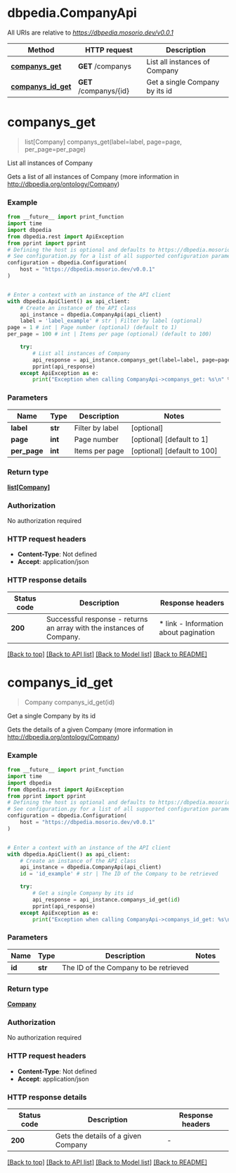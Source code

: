 # dbpedia.CompanyApi

All URIs are relative to *https://dbpedia.mosorio.dev/v0.0.1*

Method | HTTP request | Description
------------- | ------------- | -------------
[**companys_get**](CompanyApi.md#companys_get) | **GET** /companys | List all instances of Company
[**companys_id_get**](CompanyApi.md#companys_id_get) | **GET** /companys/{id} | Get a single Company by its id


# **companys_get**
> list[Company] companys_get(label=label, page=page, per_page=per_page)

List all instances of Company

Gets a list of all instances of Company (more information in http://dbpedia.org/ontology/Company)

### Example

```python
from __future__ import print_function
import time
import dbpedia
from dbpedia.rest import ApiException
from pprint import pprint
# Defining the host is optional and defaults to https://dbpedia.mosorio.dev/v0.0.1
# See configuration.py for a list of all supported configuration parameters.
configuration = dbpedia.Configuration(
    host = "https://dbpedia.mosorio.dev/v0.0.1"
)


# Enter a context with an instance of the API client
with dbpedia.ApiClient() as api_client:
    # Create an instance of the API class
    api_instance = dbpedia.CompanyApi(api_client)
    label = 'label_example' # str | Filter by label (optional)
page = 1 # int | Page number (optional) (default to 1)
per_page = 100 # int | Items per page (optional) (default to 100)

    try:
        # List all instances of Company
        api_response = api_instance.companys_get(label=label, page=page, per_page=per_page)
        pprint(api_response)
    except ApiException as e:
        print("Exception when calling CompanyApi->companys_get: %s\n" % e)
```

### Parameters

Name | Type | Description  | Notes
------------- | ------------- | ------------- | -------------
 **label** | **str**| Filter by label | [optional] 
 **page** | **int**| Page number | [optional] [default to 1]
 **per_page** | **int**| Items per page | [optional] [default to 100]

### Return type

[**list[Company]**](Company.md)

### Authorization

No authorization required

### HTTP request headers

 - **Content-Type**: Not defined
 - **Accept**: application/json

### HTTP response details
| Status code | Description | Response headers |
|-------------|-------------|------------------|
**200** | Successful response - returns an array with the instances of Company. |  * link - Information about pagination <br>  |

[[Back to top]](#) [[Back to API list]](../README.md#documentation-for-api-endpoints) [[Back to Model list]](../README.md#documentation-for-models) [[Back to README]](../README.md)

# **companys_id_get**
> Company companys_id_get(id)

Get a single Company by its id

Gets the details of a given Company (more information in http://dbpedia.org/ontology/Company)

### Example

```python
from __future__ import print_function
import time
import dbpedia
from dbpedia.rest import ApiException
from pprint import pprint
# Defining the host is optional and defaults to https://dbpedia.mosorio.dev/v0.0.1
# See configuration.py for a list of all supported configuration parameters.
configuration = dbpedia.Configuration(
    host = "https://dbpedia.mosorio.dev/v0.0.1"
)


# Enter a context with an instance of the API client
with dbpedia.ApiClient() as api_client:
    # Create an instance of the API class
    api_instance = dbpedia.CompanyApi(api_client)
    id = 'id_example' # str | The ID of the Company to be retrieved

    try:
        # Get a single Company by its id
        api_response = api_instance.companys_id_get(id)
        pprint(api_response)
    except ApiException as e:
        print("Exception when calling CompanyApi->companys_id_get: %s\n" % e)
```

### Parameters

Name | Type | Description  | Notes
------------- | ------------- | ------------- | -------------
 **id** | **str**| The ID of the Company to be retrieved | 

### Return type

[**Company**](Company.md)

### Authorization

No authorization required

### HTTP request headers

 - **Content-Type**: Not defined
 - **Accept**: application/json

### HTTP response details
| Status code | Description | Response headers |
|-------------|-------------|------------------|
**200** | Gets the details of a given Company |  -  |

[[Back to top]](#) [[Back to API list]](../README.md#documentation-for-api-endpoints) [[Back to Model list]](../README.md#documentation-for-models) [[Back to README]](../README.md)

